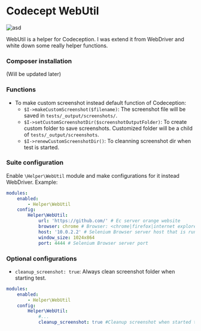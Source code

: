 # Codecept WebUtil

![asd](https://api.travis-ci.org/vuongggggg/codecept-webutil-helper.svg?branch=master)

WebUtil is a helper for Codeception. I was extend it from WebDriver and white down some really helper functions.

### Composer installation
(Will be updated later)

### Functions

- To make custom screenshot instead default function of Codeception:
    - `$I->makeCustomScreenshot($filename)`: The screenshot file will be saved in `tests/_output/screenshots/`.
    - `$I->setCustomScreenshotDir($screenshotOutputFolder)`: To create custom folder to save screenshots. Customized folder will be a child of `tests/_output/screenshots`.
    - `$I->renewCustomScreenshotDir()`: To cleanning screenshot dir when test is started.

### Suite configuration
Enable `\Helper\WebUtil` module and make configurations for it instead WebDriver. Example:
```yaml
modules:
    enabled: 
        - Helper\WebUtil
    config:
        Helper\WebUtil:
            url: 'https://github.com/' # Ec server orange website
            browser: chrome # Browser: <chrome|firefox|internet explorer|MicrosoftEdge>
            host: '10.0.2.2' # Selenium Browser server host that is running
            window_size: 1024x864
            port: 4444 # Selenium Browser server port
```

### Optional configurations
- `cleanup_screenshot: true`: Always clean screenshot folder when starting test.
```yaml
modules:
    enabled: 
        - Helper\WebUtil
    config:
        Helper\WebUtil:
            #...
            cleanup_screenshot: true #Cleanup screenshot when started test
```